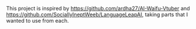 This project is inspired by https://github.com/ardha27/AI-Waifu-Vtuber and https://github.com/SociallyIneptWeeb/LanguageLeapAI, taking parts that I wanted to use from each.
